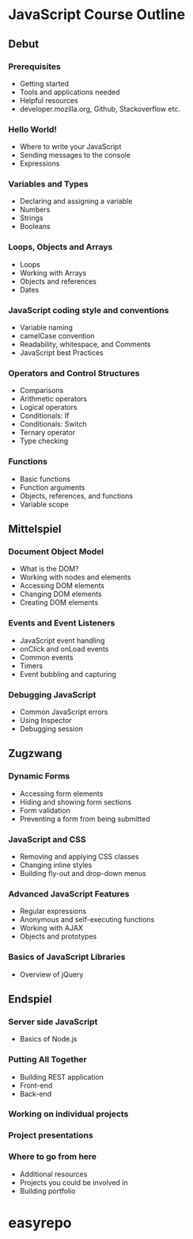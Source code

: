 # JavaScript Course Outline

## Debut

### Prerequisites

* Getting started
* Tools and applications needed
* Helpful resources
* developer.mozilla.org, Github, Stackoverflow etc.

### Hello World!

* Where to write your JavaScript
* Sending messages to the console
* Expressions

### Variables and Types

* Declaring and assigning a variable
* Numbers
* Strings
* Booleans

### Loops, Objects and Arrays

* Loops
* Working with Arrays
* Objects and references
* Dates

### JavaScript coding style and conventions

* Variable naming
* camelCase convention
* Readability, whitespace, and Comments
* JavaScript best Practices

### Operators and Control Structures

* Comparisons
* Arithmetic operators
* Logical operators
* Conditionals: If
* Conditionals: Switch
* Ternary operator
* Type checking

### Functions

* Basic functions
* Function arguments
* Objects, references, and functions
* Variable scope

## Mittelspiel

### Document Object Model

* What is the DOM?
* Working with nodes and elements
* Accessing DOM elements
* Changing DOM elements
* Creating DOM elements

### Events and Event Listeners

* JavaScript event handling
* onClick and onLoad events
* Common events
* Timers
* Event bubbling and capturing

### Debugging JavaScript

* Common JavaScript errors
* Using Inspector
* Debugging session

## Zugzwang

### Dynamic Forms

* Accessing form elements
* Hiding and showing form sections
* Form validation
* Preventing a form from being submitted

### JavaScript and CSS

* Removing and applying CSS classes
* Changing inline styles
* Building fly-out and drop-down menus

### Advanced JavaScript Features

* Regular expressions
* Anonymous and self-executing functions
* Working with AJAX
* Objects and prototypes

### Basics of JavaScript Libraries

* Overview of jQuery

## Endspiel

### Server side JavaScript

* Basics of Node.js

### Putting All Together

* Building REST application
* Front-end
* Back-end

### Working on individual projects

### Project presentations

### Where to go from here

* Additional resources
* Projects you could be involved in
* Building portfolio
# easyrepo
